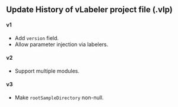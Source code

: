 ## Update History of vLabeler project file (.vlp)

#### v1
 - Add `version` field.
 - Allow parameter injection via labelers.

#### v2
 - Support multiple modules.

#### v3
 - Make `rootSampleDirectory` non-null.
